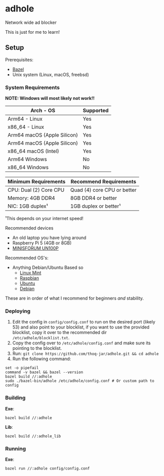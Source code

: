 # adhole

Network wide ad blocker

This is just for me to learn!

## Setup

Prerequisites:

- [Bazel](https://bazel.build)
- Unix system (Linux, macOS, freebsd)

### System Requirements
**NOTE: Windows will most likely not work!!**

| Arch - OS                   | Supported |
|-----------------------------|-----------|
| Arm64 - Linux               | Yes       |
| x86_64 - Linux              | Yes       |
| Arm64 macOS (Apple Silicon) | Yes       |
| Arm64 macOS (Apple Silicon) | Yes       |
| x86_64 macOS (Intel)        | Yes       |
| Arm64 Windows               | No        |
| x86_64 Windows              | No        |

| Minimum Requirements   | Recommend Requirements      |
|------------------------|-----------------------------|
| CPU: Dual (2) Core CPU | Quad (4) core CPU or better |
| Memory: 4GB DDR4       | 8GB DDR4 or better          |
| NIC: 1GB duplex¹       | 1GB duplex or better¹       |

¹This depends on your internet speed!

Recommended devices
- An old laptop you have lying around
- Raspberry Pi 5 (4GB or 8GB)
- [MINISFORUM UN100P](https://www.amazon.com/MINISFORUM-Ethernet-Business-Home-Server-Firewall/dp/B0CQYTB568?th=1)

Recommended OS's:
- Anything Debian/Ubuntu Based so
  - [Linux Mint](https://linuxmint.com/)
  - [Raspbian](https://www.raspberrypi.com/software/)
  - [Ubuntu](https://ubuntu.com/)
  - [Debian](https://www.debian.org/)

These are in order of what I recommend for beginners *and* stability.

### Deploying

1. Edit the config in `config/config.conf` to run on the
   desired port (likely 53) and also point to your blocklist,
   if you want to use the provided blocklist, copy it over to the recommended
   dir `/etc/adhole/blocklist.txt`.
2. Copy the config over to `/etc/adhole/config.conf`
   and make sure its pointing to the blocklist.
3. Run: `git clone https://github.com/thoq-jar/adhole.git && cd adhole`
4. Run the following command:

```shell
set -o pipefail
command -v bazel && bazel --version
bazel build //:adhole
sudo ./bazel-bin/adhole /etc/adhole/config.conf # Or custom path to config
```

### Building

**Exe**:

```shell
bazel build //:adhole
```

**Lib**:

```shell
bazel build //:adhole_lib
```

### Running

**Exe**:

```shell
bazel run //:adhole config/config.conf
```